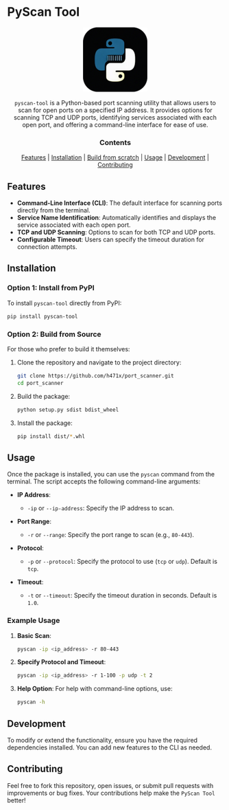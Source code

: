 # PyScan Tool

<p align="center">
 <img height="150" src="https://raw.githubusercontent.com/h471x/port_scanner/master/imgs/pyscan.png"/>
</p>

<div align="center">

<p>

``pyscan-tool`` is a Python-based port scanning utility that allows users to scan for open ports on a specified IP address. It provides options for scanning TCP and UDP ports, identifying services associated with each open port, and offering a command-line interface for ease of use.

</p>

### Contents

[Features](#features) |
[Installation](#installation) |
[Build from scratch](#option-2-build-from-source) |
[Usage](#usage) |
[Development](#development) |
[Contributing](#contributing)

</div>

## Features

- **Command-Line Interface (CLI)**: The default interface for scanning ports directly from the terminal.
- **Service Name Identification**: Automatically identifies and displays the service associated with each open port.
- **TCP and UDP Scanning**: Options to scan for both TCP and UDP ports.
- **Configurable Timeout**: Users can specify the timeout duration for connection attempts.

## Installation

### Option 1: Install from PyPI

To install `pyscan-tool` directly from PyPI:

```bash
pip install pyscan-tool
```

### Option 2: Build from Source

For those who prefer to build it themselves:

1. Clone the repository and navigate to the project directory:

   ```bash
   git clone https://github.com/h471x/port_scanner.git
   cd port_scanner
   ```

2. Build the package:

   ```bash
   python setup.py sdist bdist_wheel
   ```

3. Install the package:

   ```bash
   pip install dist/*.whl
   ```

## Usage

Once the package is installed, you can use the `pyscan` command from the terminal. The script accepts the following command-line arguments:

- **IP Address**:
  - `-ip` or `--ip-address`: Specify the IP address to scan.
  
- **Port Range**:
  - `-r` or `--range`: Specify the port range to scan (e.g., `80-443`).

- **Protocol**:
  - `-p` or `--protocol`: Specify the protocol to use (`tcp` or `udp`). Default is `tcp`.

- **Timeout**:
  - `-t` or `--timeout`: Specify the timeout duration in seconds. Default is `1.0`.

### Example Usage

1. **Basic Scan**:
   ```bash
   pyscan -ip <ip_address> -r 80-443
   ```

2. **Specify Protocol and Timeout**:
   ```bash
   pyscan -ip <ip_address> -r 1-100 -p udp -t 2
   ```

3. **Help Option**:
   For help with command-line options, use:
   ```bash
   pyscan -h
   ```

## Development

To modify or extend the functionality, ensure you have the required dependencies installed. You can add new features to the CLI as needed.

## Contributing

Feel free to fork this repository, open issues, or submit pull requests with improvements or bug fixes. Your contributions help make the `PyScan Tool` better!